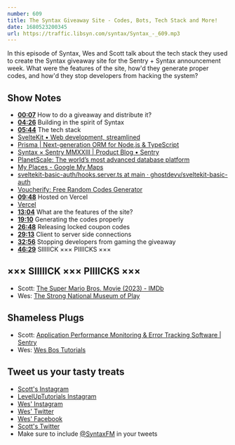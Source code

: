 ```yaml
---
number: 609
title: The Syntax Giveaway Site - Codes, Bots, Tech Stack and More!
date: 1680523200345
url: https://traffic.libsyn.com/syntax/Syntax_-_609.mp3
---
```


In this episode of Syntax, Wes and Scott talk about the tech stack they used to create the Syntax giveaway site for the Sentry + Syntax announcement week. What were the features of the site, how'd they generate proper codes, and how'd they stop developers from hacking the system?

## Show Notes

* **[00:07](#t=00:07)** How to do a giveaway and distribute it?
* **[04:26](#t=04:26)** Building in the spirit of Syntax
* **[05:44](#t=05:44)** The tech stack
* [SvelteKit • Web development, streamlined](https://kit.svelte.dev/)
* [Prisma | Next-generation ORM for Node.js & TypeScript](https://www.prisma.io/)
* [Syntax × Sentry MMXXIII | Product Blog • Sentry](https://blog.sentry.io/2023/04/12/syntax-sentry-mmxxiii/)
* [PlanetScale: The world’s most advanced database platform](https://planetscale.com/)
* [My Places - Google My Maps](https://www.google.com/maps/d/viewer?mid=1eLqvkQ9wGvMRVrAQsm5g7EdlnSY&hl=en_US&ll=39.04394865349766,-76.85871&z=10)
* [sveltekit-basic-auth/hooks.server.ts at main · ghostdevv/sveltekit-basic-auth](https://github.com/ghostdevv/sveltekit-basic-auth/blob/main/src/hooks.server.ts)
* [Voucherify: Free Random Codes Generator](https://www.voucherify.io/generator)
* **[09:48](#t=09:48)** Hosted on Vercel
* [Vercel](https://vercel.com/)
* **[13:04](#t=13:04)** What are the features of the site?
* **[19:10](#t=19:10)** Generating the codes properly
* **[26:48](#t=26:48)** Releasing locked coupon codes
* **[29:13](#t=29:13)** Client to server side connections
* **[32:56](#t=32:56)** Stopping developers from gaming the giveaway
* **[46:29](#t=46:29)** SIIIIICK ××× PIIIICKS ×××

## ××× SIIIIICK ××× PIIIICKS ×××

* Scott: [The Super Mario Bros. Movie (2023) - IMDb](https://www.imdb.com/title/tt6718170/)
* Wes: [The Strong National Museum of Play](https://www.museumofplay.org/)

## Shameless Plugs

* Scott: [Application Performance Monitoring & Error Tracking Software | Sentry](https://sentry.io/welcome/)
* Wes: [Wes Bos Tutorials](https://wesbos.com/courses)

## Tweet us your tasty treats

* [Scott's Instagram](https://www.instagram.com/stolinski/)
* [LevelUpTutorials Instagram](https://www.instagram.com/LevelUpTutorials/)
* [Wes' Instagram](https://www.instagram.com/wesbos/)
* [Wes' Twitter](https://twitter.com/wesbos)
* [Wes' Facebook](https://www.facebook.com/wesbos.developer)
* [Scott's Twitter](https://twitter.com/stolinski)
* Make sure to include [@SyntaxFM](https://twitter.com/SyntaxFM) in your tweets
